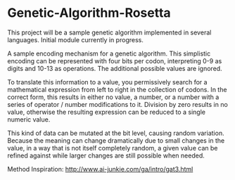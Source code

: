 Genetic-Algorithm-Rosetta
=========================

This project will be a sample genetic algorithm implemented in several languages. Initial module currently in progress.

A sample encoding mechanism for a genetic algorithm. This simplistic encoding can be represented with four bits per codon, interpreting 0-9 as digits and 10-13 as operations. The additional possible values are ignored.

To translate this information to a value, you permissively search for a mathematical expression from left to right in the collection of codons. In the correct form, this results in either no value, a number, or a number with a series of operator / number modifications to it. Division by zero results in no value, otherwise the resulting expression can be reduced to a single numeric value.

This kind of data can be mutated at the bit level, causing random variation. Because the meaning can change dramatically due to small changes in the value, in a way that is not itself completely random, a given value can be refined against while larger changes are still possible when needed.

Method Inspiration: http://www.ai-junkie.com/ga/intro/gat3.html